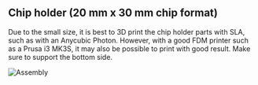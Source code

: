 ## Chip holder (20 mm x 30 mm chip format)

Due to the small size, it is best to 3D print the chip holder parts with SLA, such as with an Anycubic Photon. 
However, with a good FDM printer such as a Prusa i3 MK3S, it may also be possible to print with good result. Make sure to support the bottom side.    

![Assembly](https://user-images.githubusercontent.com/88547337/131033995-2d7a2e33-e9d9-4f84-9cfc-83e0633f91fa.JPG)
